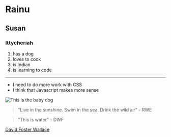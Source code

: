 # Rainu

## Susan

### Ittycheriah


1. has a dog
1. loves to cook
1. is Indian
1. is learning to code


--- 

* I need to do more work with CSS
* I think that Javascript makes more sense

![This is the baby dog](https://scontent-atl.xx.fbcdn.net/hphotos-xpf1/v/t1.0-9/10393730_10204007275035303_2177983987805958883_n.jpg?oh=1df1e8d906319ce8bd8e9f3c1ffdffec&oe=5596C47C)


> "Live in the sunshine. Swim in the sea. Drink the wild air" - RWE

> "This is water" - DWF

[David Foster Wallace](https://www.youtube.com/watch?v=8CrOL-ydFMI)

